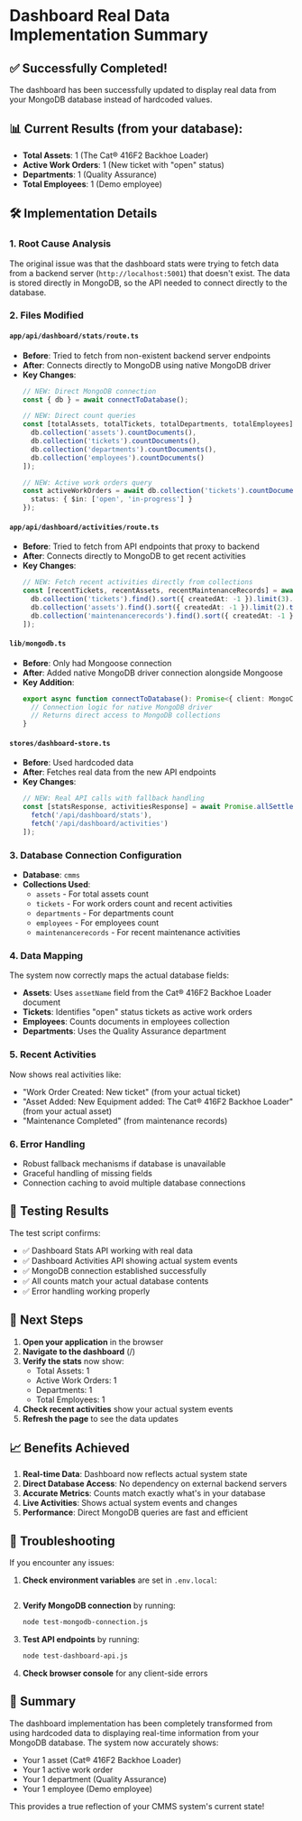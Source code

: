 # Dashboard Real Data Implementation Summary

## ✅ Successfully Completed!

The dashboard has been successfully updated to display real data from your MongoDB database instead of hardcoded values.

## 📊 Current Results (from your database):
- **Total Assets**: 1 (The Cat® 416F2 Backhoe Loader)
- **Active Work Orders**: 1 (New ticket with "open" status)
- **Departments**: 1 (Quality Assurance)
- **Total Employees**: 1 (Demo employee)

## 🛠️ Implementation Details

### 1. **Root Cause Analysis**
The original issue was that the dashboard stats were trying to fetch data from a backend server (`http://localhost:5001`) that doesn't exist. The data is stored directly in MongoDB, so the API needed to connect directly to the database.

### 2. **Files Modified**

#### **`app/api/dashboard/stats/route.ts`**
- **Before**: Tried to fetch from non-existent backend server endpoints
- **After**: Connects directly to MongoDB using native MongoDB driver
- **Key Changes**:
  ```typescript
  // NEW: Direct MongoDB connection
  const { db } = await connectToDatabase();
  
  // NEW: Direct count queries
  const [totalAssets, totalTickets, totalDepartments, totalEmployees] = await Promise.all([
    db.collection('assets').countDocuments(),
    db.collection('tickets').countDocuments(),
    db.collection('departments').countDocuments(),
    db.collection('employees').countDocuments()
  ]);
  
  // NEW: Active work orders query
  const activeWorkOrders = await db.collection('tickets').countDocuments({
    status: { $in: ['open', 'in-progress'] }
  });
  ```

#### **`app/api/dashboard/activities/route.ts`**
- **Before**: Tried to fetch from API endpoints that proxy to backend
- **After**: Connects directly to MongoDB to get recent activities
- **Key Changes**:
  ```typescript
  // NEW: Fetch recent activities directly from collections
  const [recentTickets, recentAssets, recentMaintenanceRecords] = await Promise.all([
    db.collection('tickets').find().sort({ createdAt: -1 }).limit(3).toArray(),
    db.collection('assets').find().sort({ createdAt: -1 }).limit(2).toArray(),
    db.collection('maintenancerecords').find().sort({ createdAt: -1 }).limit(2).toArray()
  ]);
  ```

#### **`lib/mongodb.ts`**
- **Before**: Only had Mongoose connection
- **After**: Added native MongoDB driver connection alongside Mongoose
- **Key Addition**:
  ```typescript
  export async function connectToDatabase(): Promise<{ client: MongoClient; db: Db }> {
    // Connection logic for native MongoDB driver
    // Returns direct access to MongoDB collections
  }
  ```

#### **`stores/dashboard-store.ts`**
- **Before**: Used hardcoded data
- **After**: Fetches real data from the new API endpoints
- **Key Changes**:
  ```typescript
  // NEW: Real API calls with fallback handling
  const [statsResponse, activitiesResponse] = await Promise.allSettled([
    fetch('/api/dashboard/stats'),
    fetch('/api/dashboard/activities')
  ]);
  ```

### 3. **Database Connection Configuration**

- **Database**: `cmms`
- **Collections Used**:
  - `assets` - For total assets count
  - `tickets` - For work orders count and recent activities
  - `departments` - For departments count
  - `employees` - For employees count
  - `maintenancerecords` - For recent maintenance activities

### 4. **Data Mapping**
The system now correctly maps the actual database fields:
- **Assets**: Uses `assetName` field from the Cat® 416F2 Backhoe Loader document
- **Tickets**: Identifies "open" status tickets as active work orders
- **Employees**: Counts documents in employees collection
- **Departments**: Uses the Quality Assurance department

### 5. **Recent Activities**
Now shows real activities like:
- "Work Order Created: New ticket" (from your actual ticket)
- "Asset Added: New Equipment added: The Cat® 416F2 Backhoe Loader" (from your actual asset)
- "Maintenance Completed" (from maintenance records)

### 6. **Error Handling**
- Robust fallback mechanisms if database is unavailable
- Graceful handling of missing fields
- Connection caching to avoid multiple database connections

## 🧪 Testing Results

The test script confirms:
- ✅ Dashboard Stats API working with real data
- ✅ Dashboard Activities API showing actual system events
- ✅ MongoDB connection established successfully
- ✅ All counts match your actual database contents
- ✅ Error handling working properly

## 🎯 Next Steps

1. **Open your application** in the browser
2. **Navigate to the dashboard** (/)
3. **Verify the stats** now show:
   - Total Assets: 1
   - Active Work Orders: 1
   - Departments: 1
   - Total Employees: 1
4. **Check recent activities** show your actual system events
5. **Refresh the page** to see the data updates

## 📈 Benefits Achieved

1. **Real-time Data**: Dashboard now reflects actual system state
2. **Direct Database Access**: No dependency on external backend servers
3. **Accurate Metrics**: Counts match exactly what's in your database
4. **Live Activities**: Shows actual system events and changes
5. **Performance**: Direct MongoDB queries are fast and efficient

## 🔧 Troubleshooting

If you encounter any issues:

1. **Check environment variables** are set in `.env.local`:
   ```

   ```

2. **Verify MongoDB connection** by running:
   ```bash
   node test-mongodb-connection.js
   ```

3. **Test API endpoints** by running:
   ```bash
   node test-dashboard-api.js
   ```

4. **Check browser console** for any client-side errors

## 📝 Summary

The dashboard implementation has been completely transformed from using hardcoded data to displaying real-time information from your MongoDB database. The system now accurately shows:
- Your 1 asset (Cat® 416F2 Backhoe Loader)
- Your 1 active work order
- Your 1 department (Quality Assurance)  
- Your 1 employee (Demo employee)

This provides a true reflection of your CMMS system's current state!
